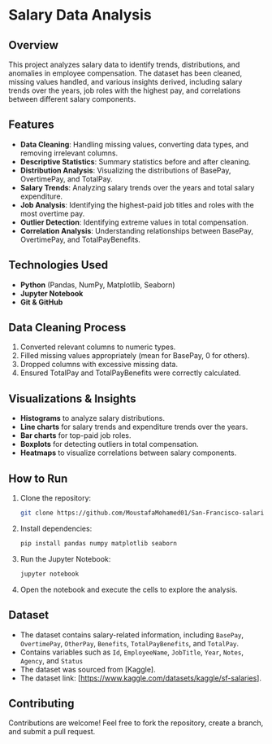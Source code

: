 # Salary Data Analysis

## Overview
This project analyzes salary data to identify trends, distributions, and anomalies in employee compensation. The dataset has been cleaned, missing values handled, and various insights derived, including salary trends over the years, job roles with the highest pay, and correlations between different salary components.

## Features
- **Data Cleaning**: Handling missing values, converting data types, and removing irrelevant columns.
- **Descriptive Statistics**: Summary statistics before and after cleaning.
- **Distribution Analysis**: Visualizing the distributions of BasePay, OvertimePay, and TotalPay.
- **Salary Trends**: Analyzing salary trends over the years and total salary expenditure.
- **Job Analysis**: Identifying the highest-paid job titles and roles with the most overtime pay.
- **Outlier Detection**: Identifying extreme values in total compensation.
- **Correlation Analysis**: Understanding relationships between BasePay, OvertimePay, and TotalPayBenefits.

## Technologies Used
- **Python** (Pandas, NumPy, Matplotlib, Seaborn)
- **Jupyter Notebook**
- **Git & GitHub**

## Data Cleaning Process
1. Converted relevant columns to numeric types.
2. Filled missing values appropriately (mean for BasePay, 0 for others).
3. Dropped columns with excessive missing data.
4. Ensured TotalPay and TotalPayBenefits were correctly calculated.

## Visualizations & Insights
- **Histograms** to analyze salary distributions.
- **Line charts** for salary trends and expenditure trends over the years.
- **Bar charts** for top-paid job roles.
- **Boxplots** for detecting outliers in total compensation.
- **Heatmaps** to visualize correlations between salary components.

## How to Run
1. Clone the repository:
   ```sh
   git clone https://github.com/MoustafaMohamed01/San-Francisco-salaries-Data-analysis.git
   ```
2. Install dependencies:
   ```sh
   pip install pandas numpy matplotlib seaborn
   ```
3. Run the Jupyter Notebook:
   ```sh
   jupyter notebook
   ```
4. Open the notebook and execute the cells to explore the analysis.

## Dataset
- The dataset contains salary-related information, including `BasePay`, `OvertimePay`, `OtherPay`, `Benefits`, `TotalPayBenefits`, and `TotalPay`.
- Contains variables such as `Id`, `EmployeeName`, `JobTitle`, `Year`, `Notes`, `Agency`, and `Status`
- The dataset was sourced from [Kaggle].
- The dataset link: [https://www.kaggle.com/datasets/kaggle/sf-salaries].

## Contributing
Contributions are welcome! Feel free to fork the repository, create a branch, and submit a pull request.


